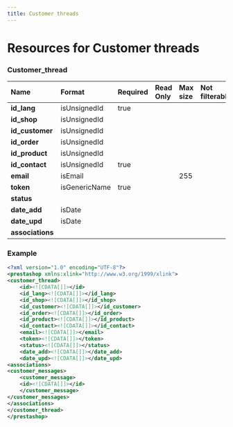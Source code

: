 ```yaml
---
title: Customer threads
---
```


# Resources for Customer threads

### Customer_thread

|       Name       |    Format     | Required | Read Only | Max size | Not filterable | Description |
| :--------------- | :------------ | :------- | :-------- | :------- | :------------- | :---------- |
| **id_lang**      | isUnsignedId  | true     |           |          |                |             |
| **id_shop**      | isUnsignedId  |          |           |          |                |             |
| **id_customer**  | isUnsignedId  |          |           |          |                |             |
| **id_order**     | isUnsignedId  |          |           |          |                |             |
| **id_product**   | isUnsignedId  |          |           |          |                |             |
| **id_contact**   | isUnsignedId  | true     |           |          |                |             |
| **email**        | isEmail       |          |           | 255      |                |             |
| **token**        | isGenericName | true     |           |          |                |             |
| **status**       |               |          |           |          |                |             |
| **date_add**     | isDate        |          |           |          |                |             |
| **date_upd**     | isDate        |          |           |          |                |             |
| **associations** |               |          |           |          |                |             |


### Example

```xml
<?xml version="1.0" encoding="UTF-8"?>
<prestashop xmlns:xlink="http://www.w3.org/1999/xlink">
<customer_thread>
	<id><![CDATA[]]></id>
	<id_lang><![CDATA[]]></id_lang>
	<id_shop><![CDATA[]]></id_shop>
	<id_customer><![CDATA[]]></id_customer>
	<id_order><![CDATA[]]></id_order>
	<id_product><![CDATA[]]></id_product>
	<id_contact><![CDATA[]]></id_contact>
	<email><![CDATA[]]></email>
	<token><![CDATA[]]></token>
	<status><![CDATA[]]></status>
	<date_add><![CDATA[]]></date_add>
	<date_upd><![CDATA[]]></date_upd>
<associations>
<customer_messages>
	<customer_message>
	<id><![CDATA[]]></id>
	</customer_message>
</customer_messages>
</associations>
</customer_thread>
</prestashop>
```


